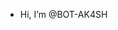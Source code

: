 - Hi, I’m @BOT-AK4SH
<!---
BOT-AK4SH/BOT-AK4SH is a ✨ special ✨ repository because its `README.md` (this file) appears on your GitHub profile.
You can click the Preview link to take a look at your changes.
--->
